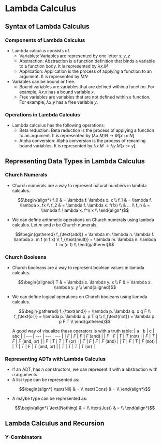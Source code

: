 # Lambda Calculus
## Syntax of Lambda Calculus
### Components of Lambda Calculus
* Lambda calculus consists of
    * Variables: Variables are represented by one letter $x, y, z$
    * Abstraction: Abstraction is a function definition that binds a variable to a function body. It is represented by $\lambda x. M$
    * Application: Application is the process of applying a function to an argument. It is represented by $M N$
* Variables can be bound or free. 
    * Bound variables are variables that are defined within a function. For example, $\lambda x.x$ has a bound variable $x$.
    * Free variables are variables that are not defined within a function. For example, $\lambda x.y$ has a free variable $y$.

### Operations in Lambda Calculus
* Lambda calculus has the following operations:
    * Beta reduction: Beta reduction is the process of applying a function to an argument. It is represented by $(\lambda x. M) N \rightarrow M[x := N]$
    * Alpha conversion: Alpha conversion is the process of renaming bound variables. It is represented by $\lambda x. M \rightarrow \lambda y. M[x := y]$.

## Representing Data Types in Lambda Calculus
### Church Numerals
* Church numerals are a way to represent natural numbers in lambda calculus.
    ```math
    \begin{align*}
    f_0 & = \lambda f. \lambda x. x \\
    f_1 & = \lambda f. \lambda x. fx \\
    f_2 & = \lambda f. \lambda x. f(fx) \\
    & ... \\
    f_n & = \lambda f. \lambda x. f^n x \\
    \end{align*}
    ```
* We can define arithmetic operations on Church numerals using lambda calculus. Let $m$ and $n$ be Church numerals.
    ```math
    \begin{gathered}
    f_{\text{add}} = \lambda m. \lambda n. \lambda f. \lambda x. m f (n f x) \\

    f_{\text{mult}} = \lambda m. \lambda n. \lambda f. m (n f) \\
    \end{gathered}
    ```

### Church Booleans
* Church booleans are a way to represent boolean values in lambda calculus.
    ```math
    \begin{aligned}
    T & = \lambda x. \lambda y. x \\
    F & = \lambda x. \lambda y. y \\
    \end{aligned}
    ```
* We can define logical operations on Church booleans using lambda calculus.
    ```math
    \begin{gathered}
    f_{\text{and}} = \lambda p. \lambda q. p q F \\
    f_{\text{or}} = \lambda p. \lambda q. p T q \\
    f_{\text{not}} = \lambda p. p F T \\
    \end{gathered}
    ```
    A good way of visualize these operators is with a truth table:
    | a | b | c | abc |
    | --- | --- | --- | --- |
    | $F$ | $F$ | $F$ | $F$ (and)  |
    | $F$ | $F$ | $T$ | $T$ (not) |
    | $F$ | $T$ | $F$ | $F$ (and, or) |
    | $F$ | $T$ | $T$ | $T$ (or) |
    | $T$ | $F$ | $F$ | $F$ (and) |
    | $T$ | $F$ | $T$ | $F$ (not) |
    | $T$ | $T$ | $F$ | $T$ (and, or) |
    | $T$ | $T$ | $T$ | $T$ (or) |

### Representing ADTs with Lambda Calculus
* If an ADT, has $n$ constructors, we can represent it with a abstraction with $n$ arguments.
* A list type can be represented as:
    ```math
    \begin{align*}
    \text{Nil} & =  \\
    \text{Cons} & =  \\
    \end{align*}
    ```
* A maybe type can be represented as:
    ```math
    \begin{align*}
    \text{Nothing} & = \\
    \text{Just} & =  \\
    \end{align*}
    ``` 

## Lambda Calculus and Recursion
### Y-Combinators
